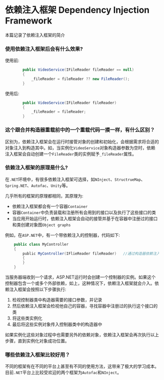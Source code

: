 # 依赖注入框架 Dependency Injection Framework
本篇记录了依赖注入框架的简介

### 使用依赖注入框架后会有什么效果?
使用前:
```c#
        public VideoService(IFileReader fileReader == null)
        {
            _fileReader = fileReader ?? new FileReader();
        }
```
使用后:
```c#
        public VideoService(IFileReader fileReader)
        {
            _fileReader = fileReader;
        }
```

### 这个跟合并构造器重载前中的一个重载代码一摸一样，有什么区别？
区别为，依赖注入框架会在运行时接管对象的创建和初始化，会根据需求将合适的对象注入到构造其中。如，当实例化`VideoService`对象构造器参数为空时，依赖注入框架会自动创建一个`FileReader`类的实例赋予`_fileReader`属性。

### 依赖注入框架的原理是什么?
在`.NET`环境中，有很多依赖注入框架可选择，如`NInject`、`StructrueMap`、`Spring.NET`、`Autofac`、`Unity`等。

几乎所有的框架的原理都相同，其原理为:

* 依赖注入框架都会有一个容器`Container`
* 容器`Container`中负责装载和注册所有会用到的接口以及执行了这些接口的类
* 当应用开始运行时，依赖注入框架会自动的接管并基于在容器中注册过的接口和类创建对象图`Object graphs`

例如，在`ASP.NET`中，有一个带依赖注入的控制器，代码如下:
```c#
    public class MyController
    {
        public MyController(IFlieReader fileReader)   //通过构造器依赖注入
        {
        }
    }
```
当服务器端收到一个请求，ASP.NET运行时会创建一个控制器的实例。如果这个控制器包含一个或多个外部依赖，如上，这种情况下，依赖注入框架就会介入。依赖注入框架会按照以下步骤执行:

1. 检视控制器类中构造器需要的接口参数，并记录
2. 然后依赖注入框架会检视他自己的容器，寻找容器中注册过的执行这个接口的类
3. 将这些类实例化
4. 最后将这些实例对象传入控制器类中的构造器中

如果实例化这些对象过程中也需要另外的依赖对象，依赖注入框架会再次执行以上步骤，直到实例化对象成功位置。

### 哪些依赖注入框架比较好用？
不同的框架有在不同的平台上甚至有不同的使用方法，这带来了极大的学习成本。目前`.NET`平台上比较受欢迎的两个框架为`Autofac`和`NInject`。
